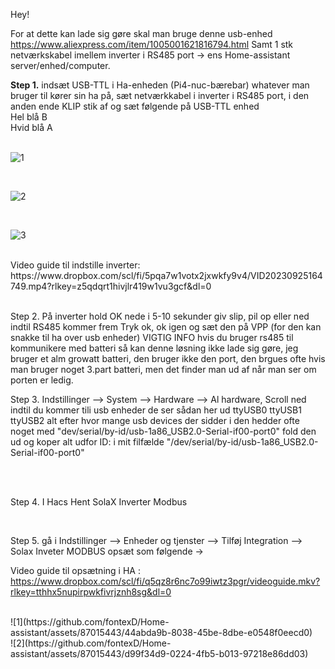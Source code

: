 Hey!

For at dette kan lade sig gøre skal man bruge denne usb-enhed 
https://www.aliexpress.com/item/1005001621816794.html
Samt 1 stk netværkskabel imellem inverter i RS485 port -> ens Home-assistant server/enhed/computer.


<b>Step 1.</b> indsæt USB-TTL i Ha-enheden (Pi4-nuc-bærebar) whatever man bruger til kører sin ha på, sæt netværkkabel i inverter i RS485 port, i den anden ende KLIP stik af og sæt følgende på USB-TTL enhed<br>
Hel blå B<br>
Hvid blå A<br>
<br>

![1](https://github.com/fontexD/Home-assistant/assets/87015443/023c5033-bb5f-4c67-a81b-3faa5fcad26c)

<br>

![2](https://github.com/fontexD/Home-assistant/assets/87015443/41a5f174-3006-4a66-84e7-593eb8974fa9)

<br>

![3](https://github.com/fontexD/Home-assistant/assets/87015443/6a68fabf-b7d3-4543-92f1-506bbad13bed)

<br>
Video guide til indstille inverter: https://www.dropbox.com/scl/fi/5pqa7w1votx2jxwkfy9v4/VID20230925164749.mp4?rlkey=z5qdqrt1hivjlr419w1vu3gcf&dl=0
<br>
<br>


Step 2. På inverter hold OK nede i 5-10 sekunder giv slip, pil op eller ned indtil RS485 kommer frem Tryk ok, ok igen og sæt den på VPP (for den kan snakke til ha over usb enheder)
VIGTIG INFO hvis du bruger rs485 til kommunikere med batteri så kan denne løsning ikke lade sig gøre, jeg bruger et alm growatt batteri, den bruger ikke den port, den brgues ofte hvis man bruger noget 3.part batteri, men det finder man ud af når man ser om porten er ledig.

Step 3. Indstillinger --> System --> Hardware --> Al hardware, Scroll ned indtil du kommer tili usb enheder de ser sådan her ud ttyUSB0 ttyUSB1 ttyUSB2 alt efter hvor mange usb devices der sidder i
den hedder ofte noget med "dev/serial/by-id/usb-1a86_USB2.0-Serial-if00-port0" fold den ud og koper alt udfor ID: i mit filfælde "/dev/serial/by-id/usb-1a86_USB2.0-Serial-if00-port0"

<br>
<br>

Step 4. I Hacs Hent SolaX Inverter Modbus

<br>



Step 5. gå i Indstillinger --> Enheder og tjenster --> Tilføj Integration --> Solax Inveter MODBUS opsæt som følgende ->
<br>

Video guide til opsætning i HA : https://www.dropbox.com/scl/fi/q5qz8r6nc7o99iwtz3pgr/videoguide.mkv?rlkey=tthhx5nupirpwkfivrjznh8sg&dl=0

<br>
![1](https://github.com/fontexD/Home-assistant/assets/87015443/44abda9b-8038-45be-8dbe-e0548f0eecd0) 
<br>
![2](https://github.com/fontexD/Home-assistant/assets/87015443/d99f34d9-0224-4fb5-b013-97218e86dd03)
